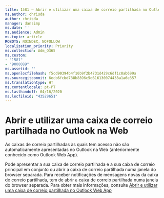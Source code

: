```yaml
---
title: 1581 – Abrir e utilizar uma caixa de correio partilhada no Outlook na Web
ms.author: chrisda
author: chrisda
manager: dansimp
ms.date: ''
ms.audience: Admin
ms.topic: article
ROBOTS: NOINDEX, NOFOLLOW
localization_priority: Priority
ms.collection: Adm_O365
ms.custom:
- "1581"
- "9000089"
ms.assetid: ''
ms.openlocfilehash: f5cd90394b4f10b9f2b4731d429c6df1c8ab699a
ms.sourcegitcommit: 6ecb6fcbd738b8896c5d616130074438a1a6e357
ms.translationtype: HT
ms.contentlocale: pt-PT
ms.lasthandoff: 04/16/2020
ms.locfileid: "43529651"
---
```

# <a name="open-and-use-a-shared-mailbox-in-outlook-on-the-web"></a>Abrir e utilizar uma caixa de correio partilhada no Outlook na Web

As caixas de correio partilhadas às quais tem acesso não são automaticamente apresentadas no Outlook na Web (anteriormente conhecido como Outlook Web App).

Pode apresentar a sua caixa de correio partilhada e a sua caixa de correio principal em conjunto ou abrir a caixa de correio partilhada numa janela do browser separada. Para receber notificações de mensagens novas da caixa de correio partilhada, tem de abrir a caixa de correio partilhada numa janela do browser separada. Para obter mais informações, consulte [Abrir e utilizar uma caixa de correio partilhada no Outlook Web App](https://support.office.com/pt-PT/article/Add-a-shared-mailbox-to-Outlook-on-the-web-98b5a90d-4e38-415d-a030-f09a4cd28207)
